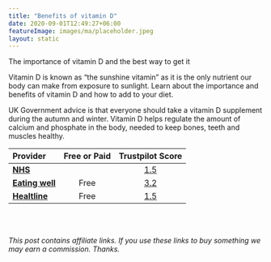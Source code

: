 ```yaml
---
title: "Benefits of vitamin D"
date: 2020-09-01T12:49:27+06:00
featureImage: images/ma/placeholder.jpeg
layout: static
---
```


The importance of vitamin D and the best way to get it

Vitamin D is known as “the sunshine vitamin” as it is the only nutrient our body can make from exposure to sunlight. Learn about the importance and benefits of vitamin D and how to add to your diet.

UK Government advice is that everyone should take a vitamin D supplement during the autumn and winter. Vitamin D helps regulate the amount of calcium and phosphate in the body, needed to keep bones, teeth and muscles healthy.

| Provider      | Free or Paid  |  Trustpilot Score  |
| :-----------          | :--------------:      |  :--------------:         |
| [**NHS**](https://www.nhs.uk/conditions/vitamins-and-minerals/vitamin-d/) |  | [1.5](https://uk.trustpilot.com/review/www.england.nhs.uk) | 
| [**Eating well**](https://www.eatingwell.com/gallery/12814/recipes-to-get-more-vitamin-d/) | Free | [3.2](https://uk.trustpilot.com/review/eatingwell.com) | 
| [**Healtline**](https://www.healthline.com/health/nutrition/vitamin-d-foods) | Free | [1.5](https://uk.trustpilot.com/review/www.healthline.com) | 
  

<br/><br/>

*This post contains affiliate links. If you use these links to buy something we may
earn a commission. Thanks.*






